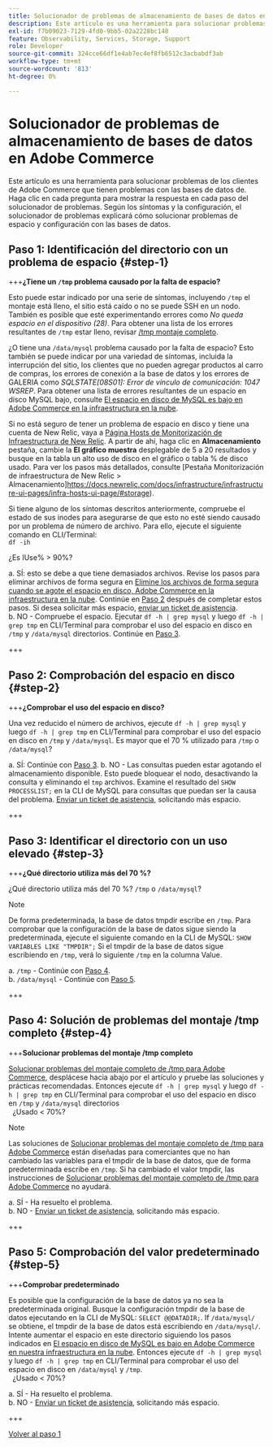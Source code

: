 ```yaml
---
title: Solucionador de problemas de almacenamiento de bases de datos en Adobe Commerce
description: Este artículo es una herramienta para solucionar problemas de los clientes de Adobe Commerce que tienen problemas con las bases de datos de. Haga clic en cada pregunta para mostrar la respuesta en cada paso del solucionador de problemas. Según los síntomas y la configuración, el solucionador de problemas explicará cómo solucionar problemas de espacio y configuración con las bases de datos.
exl-id: f7b09023-7129-4fd0-9bb5-02a2228bc148
feature: Observability, Services, Storage, Support
role: Developer
source-git-commit: 324cce66df1e4ab7ec4ef8fb6512c3acbabdf3ab
workflow-type: tm+mt
source-wordcount: '813'
ht-degree: 0%

---
```


# Solucionador de problemas de almacenamiento de bases de datos en Adobe Commerce

Este artículo es una herramienta para solucionar problemas de los clientes de Adobe Commerce que tienen problemas con las bases de datos de. Haga clic en cada pregunta para mostrar la respuesta en cada paso del solucionador de problemas. Según los síntomas y la configuración, el solucionador de problemas explicará cómo solucionar problemas de espacio y configuración con las bases de datos.

## Paso 1: Identificación del directorio con un problema de espacio {#step-1}

+++**¿Tiene un `/tmp` problema causado por la falta de espacio?**

Esto puede estar indicado por una serie de síntomas, incluyendo `/tmp` el montaje está lleno, el sitio está caído o no se puede SSH en un nodo. También es posible que esté experimentando errores como _No queda espacio en el dispositivo (28)_. Para obtener una lista de los errores resultantes de `/tmp` estar lleno, revisar [/tmp montaje completo](/help/troubleshooting/miscellaneous/tmp-mount-full.md).

¿O tiene una `/data/mysql` problema causado por la falta de espacio? Esto también se puede indicar por una variedad de síntomas, incluida la interrupción del sitio, los clientes que no pueden agregar productos al carro de compras, los errores de conexión a la base de datos y los errores de GALERIA como _SQLSTATE\[08S01\]: Error de vínculo de comunicación: 1047 WSREP_. Para obtener una lista de errores resultantes de un espacio en disco MySQL bajo, consulte [El espacio en disco de MySQL es bajo en Adobe Commerce en la infraestructura en la nube](/help/troubleshooting/database/mysql-disk-space-is-low-on-magento-commerce-cloud.md).

Si no está seguro de tener un problema de espacio en disco y tiene una cuenta de New Relic, vaya a [Página Hosts de Monitorización de Infraestructura de New Relic](https://docs.newrelic.com/docs/infrastructure/infrastructure-ui-pages/infra-hosts-ui-page/). A partir de ahí, haga clic en **Almacenamiento** pestaña, cambie la **El gráfico muestra** desplegable de 5 a 20 resultados y busque en la tabla un alto uso de disco en el gráfico o tabla % de disco usado. Para ver los pasos más detallados, consulte [Pestaña Monitorización de infraestructura de New Relic > Almacenamiento]https://docs.newrelic.com/docs/infrastructure/infrastructure-ui-pages/infra-hosts-ui-page/#storage).

Si tiene alguno de los síntomas descritos anteriormente, compruebe el estado de sus inodes para asegurarse de que esto no esté siendo causado por un problema de número de archivo. Para ello, ejecute el siguiente comando en CLI/Terminal:\
`df -ih`

¿Es IUse% > 90%?

a. SÍ: esto se debe a que tiene demasiados archivos. Revise los pasos para eliminar archivos de forma segura en [Elimine los archivos de forma segura cuando se agote el espacio en disco, Adobe Commerce en la infraestructura en la nube](/help/troubleshooting/miscellaneous/safely-delete-files-when-out-of-disk-space-adobe-commerce-on-our-cloud-architecture.md). Continúe en [Paso 2](#step-2) después de completar estos pasos. Si desea solicitar más espacio, [enviar un ticket de asistencia](/help/help-center-guide/help-center/magento-help-center-user-guide.md#submit-ticket).\
b. NO - Compruebe el espacio. Ejecutar `df -h | grep mysql` y luego `df -h | grep tmp` en CLI/Terminal para comprobar el uso del espacio en disco en `/tmp` y `/data/mysql` directorios. Continúe en [Paso 3](#step-3).

+++

## Paso 2: Comprobación del espacio en disco {#step-2}

+++**¿Comprobar el uso del espacio en disco?**

Una vez reducido el número de archivos, ejecute `df -h | grep mysql` y luego `df -h | grep tmp` en CLI/Terminal para comprobar el uso del espacio en disco en `/tmp` y `/data/mysql`. Es mayor que el 70 % utilizado para `/tmp` o `/data/mysql`?

a. SÍ: Continúe con [Paso 3](#step-3).
b. NO - Las consultas pueden estar agotando el almacenamiento disponible. Esto puede bloquear el nodo, desactivando la consulta y eliminando el `tmp` archivos. Examine el resultado del `SHOW PROCESSLIST;` en la CLI de MySQL para consultas que puedan ser la causa del problema. [Enviar un ticket de asistencia](/help/help-center-guide/help-center/magento-help-center-user-guide.md#submit-ticket), solicitando más espacio.

+++

## Paso 3: Identificar el directorio con un uso elevado {#step-3}

+++**¿Qué directorio utiliza más del 70 %?**

¿Qué directorio utiliza más del 70 %? `/tmp` o `/data/mysql`?

>[!NOTE]
>
>De forma predeterminada, la base de datos tmpdir escribe en `/tmp`. Para comprobar que la configuración de la base de datos sigue siendo la predeterminada, ejecute el siguiente comando en la CLI de MySQL: `SHOW VARIABLES LIKE "TMPDIR";` Si el tmpdir de la base de datos sigue escribiendo en `/tmp`, verá lo siguiente `/tmp` en la columna Value.

a. `/tmp` - Continúe con [Paso 4](#step-4). \
b. `/data/mysql` - Continúe con [Paso 5](#step-5).

+++

## Paso 4: Solución de problemas del montaje /tmp completo {#step-4}

+++**Solucionar problemas del montaje /tmp completo**

[Solucionar problemas del montaje completo de /tmp para Adobe Commerce](/help/troubleshooting/miscellaneous/tmp-mount-full.md), desplácese hacia abajo por el artículo y pruebe las soluciones y prácticas recomendadas. Entonces ejecute `df -h | grep mysql` y luego `df -h | grep tmp` en CLI/Terminal para comprobar el uso del espacio en disco en `/tmp` y `/data/mysql` directorios\
  ¿Usado &lt; 70%?

>[!NOTE]
>
>Las soluciones de [Solucionar problemas del montaje completo de /tmp para Adobe Commerce](/help/troubleshooting/miscellaneous/tmp-mount-full.md) están diseñadas para comerciantes que no han cambiado las variables para el tmpdir de la base de datos, que de forma predeterminada escribe en `/tmp`. Si ha cambiado el valor tmpdir, las instrucciones de [Solucionar problemas del montaje completo de /tmp para Adobe Commerce](/help/troubleshooting/miscellaneous/tmp-mount-full.md) no ayudará.

a. SÍ - Ha resuelto el problema. \
b. NO - [Enviar un ticket de asistencia](/help/help-center-guide/help-center/magento-help-center-user-guide.md#submit-ticket), solicitando más espacio.

+++

## Paso 5: Comprobación del valor predeterminado {#step-5}

+++**Comprobar predeterminado**

Es posible que la configuración de la base de datos ya no sea la predeterminada original. Busque la configuración tmpdir de la base de datos ejecutando en la CLI de MySQL: `SELECT @@DATADIR;`. If `/data/mysql/` se obtiene, el tmpdir de la base de datos está escribiendo en `/data/mysql/`. Intente aumentar el espacio en este directorio siguiendo los pasos indicados en [El espacio en disco de MySQL es bajo en Adobe Commerce en nuestra infraestructura en la nube](/help/troubleshooting/database/mysql-disk-space-is-low-on-magento-commerce-cloud.md). Entonces ejecute `df -h | grep mysql` y luego `df -h | grep tmp` en CLI/Terminal para comprobar el uso del espacio en disco en `/data/mysql` y `/tmp`.\
  ¿Usado &lt; 70%?

a. SÍ - Ha resuelto el problema. \
b. NO - [Enviar un ticket de asistencia](/help/help-center-guide/help-center/magento-help-center-user-guide.md#submit-ticket), solicitando más espacio.

+++

[Volver al paso 1](#step-1)
